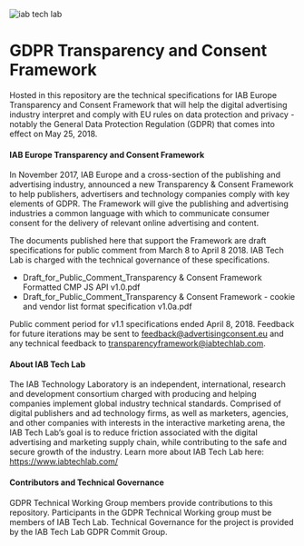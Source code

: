 ![iab tech lab](https://user-images.githubusercontent.com/19175352/38649177-0d37d17c-3daa-11e8-8934-f0fb47919716.png)


# GDPR Transparency and Consent Framework
Hosted in this repository are the technical specifications for IAB Europe Transparency and Consent Framework that will help the digital advertising industry interpret and comply with EU rules on data protection and privacy - notably the General Data Protection Regulation (GDPR) that comes into effect on May 25, 2018. 

#### IAB Europe Transparency and Consent Framework 

In November 2017, IAB Europe and a cross-section of the publishing and advertising industry, announced a new Transparency & Consent Framework to help publishers, advertisers and technology companies comply with key elements of GDPR. The Framework will give the publishing and advertising industries a common language with which to communicate consumer consent for the delivery of relevant online advertising and content. 

The documents published here that support the Framework are draft specifications for public comment from March 8 to April 8 2018. IAB Tech Lab is charged with the technical governance of these specifications. 

* Draft_for_Public_Comment_Transparency & Consent Framework Formatted CMP JS API v1.0.pdf
* Draft_for_Public_Comment_Transparency & Consent Framework - cookie and vendor list format specification v1.0a.pdf

Public comment period for v1.1 specifications ended April 8, 2018. Feedback for future iterations may be sent to feedback@advertisingconsent.eu and any technical feedback to transparencyframework@iabtechlab.com. 

#### About IAB Tech Lab 

The IAB Technology Laboratory is an independent, international, research and development consortium charged with producing and helping companies implement global industry technical standards. Comprised of digital publishers and ad technology firms, as well as marketers, agencies, and other companies with interests in the interactive marketing arena, the IAB Tech Lab’s goal is to reduce friction associated with the digital advertising and marketing supply chain, while contributing to the safe and secure growth of the industry. Learn more about IAB Tech Lab here: https://www.iabtechlab.com/


#### Contributors and Technical Governance

GDPR Technical Working Group members provide contributions to this repository. Participants in the GDPR Technical Working group must be members of IAB Tech Lab. Technical Governance for the project is provided by the IAB Tech Lab GDPR Commit Group. 
